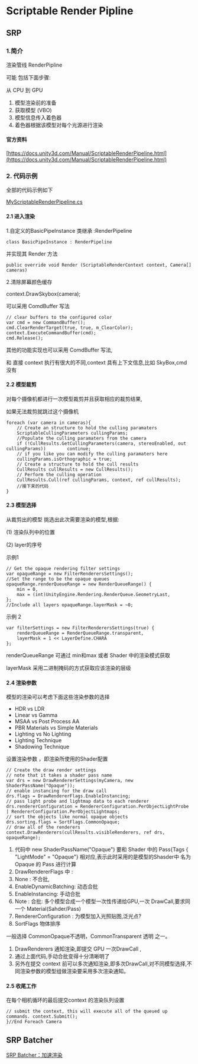# Scriptable Render Pipline

## SRP

### 1.简介

渲染管线 RenderPipline

可能 包括下面步骤:

从 CPU 到 GPU

1. 模型渲染前的准备
2. 获取模型 \(VBO\)
3. 模型信息传入着色器
4. 着色器根据该模型对每个光源进行渲染

#### 官方资料

[https://docs.unity3d.com/Manual/ScriptableRenderPipeline.html](https://docs.unity3d.com/Manual/ScriptableRenderPipeline.html)

### 2. 代码示例

全部的代码示例如下

[MyScriptableRenderPipeline.cs](https://github.com/wotakuro/CustomScriptRenderPipelineTest/blob/master/Assets/Scripts/MyScriptableRenderPipeline.cs)

#### 2.1 进入渲染

1.自定义的BasicPipeInstance 类继承 :RenderPipeline

```text
class BasicPipeInstance : RenderPipeline
```

并实现其 Render 方法

```text
public override void Render (ScriptableRenderContext context, Camera[] cameras)
```

2.清除屏幕颜色缓存

context.DrawSkybox\(camera\);

可以采用 ComdBuffer 写法

```text
// clear buffers to the configured color        
var cmd = new CommandBuffer();        
cmd.ClearRenderTarget(true, true, m_ClearColor);       
context.ExecuteCommandBuffer(cmd);       
cmd.Release();
```

其他的功能实现也可以采用 ComdBuffer 写法,

和 直接 context 执行有很大的不同,context 具有上下文信息,比如 SkyBox,cmd 没有

#### 2.2 模型裁剪

对每个摄像机都进行一次模型裁剪并且获取相应的裁剪结果,

如果无法裁剪就跳过这个摄像机

```text
foreach (var camera in cameras){    
    // Create an structure to hold the culling paramaters    
    ScriptableCullingParameters cullingParams;
    //Populate the culling paramaters from the camera    
    if (!CullResults.GetCullingParameters(camera, stereoEnabled, out cullingParams))        continue;        
    // if you like you can modify the culling paramaters here
    cullingParams.isOrthographic = true;        
    // Create a structure to hold the cull results
    CullResults cullResults = new CullResults();
    // Perform the culling operation
    CullResults.Cull(ref cullingParams, context, ref cullResults);
    //接下来的代码
}
```

#### 2.3 模型选择

从裁剪出的模型 挑选出此次需要渲染的模型,根据:

\(1\) 渲染队列中的位置

\(2\) layer的序号

示例1

```text
// Get the opaque rendering filter settings 
var opaqueRange = new FilterRenderersSettings();
//Set the range to be the opaque queues
opaqueRange.renderQueueRange = new RenderQueueRange() {
    min = 0,
    max = (int)UnityEngine.Rendering.RenderQueue.GeometryLast,
};
//Include all layers opaqueRange.layerMask = ~0;
```

示例 2

```text
var filterSettings = new FilterRenderersSettings(true) {
    renderQueueRange = RenderQueueRange.transparent,
    layerMask = 1 << LayerDefine.CHARA
};
```

renderQueueRange 可通过 min和max 或者 Shader 中的渲染模式获取

layerMask 采用二进制掩码的方式获取应该渲染的层级

#### 2.4 渲染参数

模型的渲染可以考虑下面这些渲染参数的选择

* HDR vs LDR
* Linear vs Gamma
* MSAA vs Post Process AA
* PBR Materials vs Simple Materials
* Lighting vs No Lighting
* Lighting Technique
* Shadowing Technique

设置渲染参数 ，即渲染所使用的Shader配置

```text
// Create the draw render settings
// note that it takes a shader pass name
var drs = new DrawRendererSettings(myCamera, new ShaderPassName("Opaque"));
// enable instancing for the draw call
drs.flags = DrawRendererFlags.EnableInstancing;
// pass light probe and lightmap data to each renderer
drs.rendererConfiguration = RendererConfiguration.PerObjectLightProbe | RendererConfiguration.PerObjectLightmaps;
// sort the objects like normal opaque objects
drs.sorting.flags = SortFlags.CommonOpaque;
// draw all of the renderers
context.DrawRenderers(cullResults.visibleRenderers, ref drs, opaqueRange);
```

1. 代码中 new ShaderPassName\("Opaque"\) 要和 Shader 中的 Pass{Tags { "LightMode" = "Opaque"} 相对应,表示此时采用的是模型的Shasder中 名为 Opaque 的 Pass 进行计算
2. DrawRendererFlags 中 :
3. None : 不合批,
4. EnableDynamicBatching: 动态合批 
5. EnableInstancing: 手动合批
6. Note : 合批: 多个模型合成一个模型一次性传递给GPU,一次 DrawCall,要求同一个 Material\(Sahder/Pass\)
7. RendererConfiguration : 为模型加入光照贴图,泛光点?
8. SortFlags 物体排序

一般选择 CommonOpaque不透明，CommonTransparent 透明 之一。

1. DrawRenderers 通知渲染,即提交 GPU 一次DrawCall ,
2. 通过上面代码,手动合批变得十分清晰明了
3. 另外在提交 context 前可以多次通知渲染,即多次DrawCall,对不同模型选择,不同渲染参数的模型组做渲染要采用多次渲染通知。

#### 2.5 收尾工作

在每个相机循环的最后提交context 的渲染队列设置

```text
// submit the context, this will execute all of the queued up
commands. context.Submit();
}//End Foreach Camera
```

## SRP Batcher

[SRP Batcher：加速渲染](https://connect.unity.com/p/srp-batcher-jia-su-xuan-ran)

